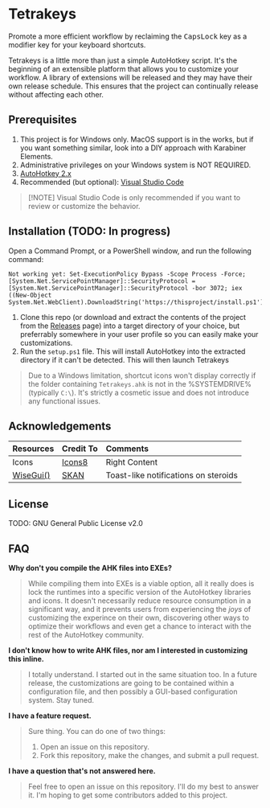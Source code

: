 # Tetrakeys

Promote a more efficient workflow by reclaiming the <kbd>CapsLock</kbd> key as a modifier key for your keyboard shortcuts.

Tetrakeys is a little more than just a simple AutoHotkey script. It's the beginning of an extensible platform that allows you to
customize your workflow. A library of extensions will be released and they may have their own release schedule. This ensures that
the project can continually release without affecting each other.

## Prerequisites

1. This project is for Windows only. MacOS support is in the works, but if you want something similar, look into a DIY approach with Karabiner Elements.
1. Administrative privileges on your Windows system is NOT REQUIRED.
1. [AutoHotkey 2.x](https://github.com/AutoHotkey/AutoHotkey/releases/tag/latest)
1. Recommended (but optional): [Visual Studio Code](https://code.visualstudio.com/Download)

> [!NOTE] Visual Studio Code is only recommended if you want to review or customize the behavior.

## Installation (TODO: In progress)

Open a Command Prompt, or a PowerShell window, and run the following command:

```pwsh copy
Not working yet: Set-ExecutionPolicy Bypass -Scope Process -Force; [System.Net.ServicePointManager]::SecurityProtocol = [System.Net.ServicePointManager]::SecurityProtocol -bor 3072; iex ((New-Object System.Net.WebClient).DownloadString('https://thisproject/install.ps1'))
```

1. Clone this repo (or download and extract the contents of the project from the [Releases](https://github.com/volatile-torpedo/Tetrakeys/tags/latest) page) into a target directory of your choice, but preferrably somewhere in your user profile so you can easily make your customizations.
2. Run the `setup.ps1` file. This will install AutoHotkey into the extracted directory if it can't be detected. This will then launch Tetrakeys

> Due to a Windows limitation, shortcut icons won't display correctly if the folder containing `Tetrakeys.ahk` is not in the %SYSTEMDRIVE% (typically `C:\`). It's strictly a cosmetic issue and does not introduce any functional issues.

## Acknowledgements

| Resources | Credit To | Comments |
| :----------- | :----------- | :----------- |
| Icons | [Icons8](https://icons8.com) | Right Content |
| [WiseGui()](https://www.autohotkey.com/boards/viewtopic.php?f=83&t=94044) | [SKAN](https://www.autohotkey.com/boards/memberlist.php?mode=viewprofile&u=54) | Toast-like notifications on steroids |

## License

TODO: GNU General Public License v2.0

## FAQ

**Why don't you compile the AHK files into EXEs?**

> While compiling them into EXEs is a viable option, all it really does is lock the runtimes into a specific version of the AutoHotkey libraries and icons. It doesn't necessarily reduce resource consumption in a significant way, and it prevents users from experiencing the _joys_ of customizing the experince on their own, discovering other ways to optimize their workflows and even get a chance to interact with the rest of the AutoHotkey community.

**I don't know how to write AHK files, nor am I interested in customizing this inline.**
> I totally understand. I started out in the same situation too. In a future release, the customizations are going to be contained within a configuration file, and then possibly a GUI-based configuration system. Stay tuned.

**I have a feature request.**

> Sure thing. You can do one of two things:
>
> 1. Open an issue on this repository.
> 2. Fork this repository, make the changes, and submit a pull request.

**I have a question that's not answered here.**

> Feel free to open an issue on this repository. I'll do my best to answer it. I'm hoping to get some contributors added to this project.
